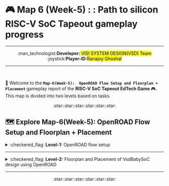 # 🎮 Map 6 (Week-5) : : Path to silicon RISC-V SoC Tapeout gameplay progress
---
<div align="center">:man_technologist:<b>Developer:</b><mark> VlSI SYSTEM DESIGN(VSD) Team</mark></div>
<div align="center">:joystick:<b>Player-ID:</b><mark>Ranajoy Ghoshal</mark></div>

---

<br>

:rocket: Welcome to the <b>`Map-6(Week-5):  OpenROAD Flow Setup and Floorplan + Placement` </b> gameplay report of the <b> RISC-V SoC Tapeout EdTech Game </b> :video_game:. This map is divided into two levels based on tasks.

<div align="center">:star::star::star::star::star::star:</div>

## 🗺️ Explore Map-6(Week-5):  OpenROAD Flow Setup and Floorplan + Placement
  <details>
  <summary>:checkered_flag: <b>Level-1:</b> OpenROAD flow setup</summary>
    
  ##  :checkered_flag: Level-1: OpenROAD flow setup
  :rocket:In this level, I setup the OpenROAD flow in Ubuntu VM.
  
  :walking: <b>[Explore Level-1 Gameplay](Level_1/readme.md)</b>
  
  :chart_with_upwards_trend: <b>Level-1 Status:</b> :white_check_mark: Completed
  </details>
  
  ---
  <details>
  <summary>:checkered_flag: <b>Level-2:</b>  Floorplan and Placement of VsdBabySoC design using OpenROAD  </summary>
  
  ##  :checkered_flag: Level-2:  Floorplan and Placement of VsdBabySoC design using OpenROAD 
   :rocket:At this stage, I performed Floorplan and Placement of VsdBabySoC design using OpenROAD.
  :walking: <b>[Explore Level-2 Gameplay](Level_2/readme.md)</b>
  
  :chart_with_upwards_trend: <b>Level-2 Status:</b> :white_check_mark: Completed
  </details>

  ---
  
  <div align="center">:star::star::star::star::star::star:</div>

